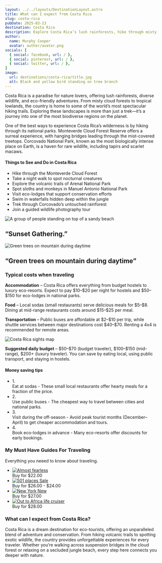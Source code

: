 ```yaml
---
layout: ../../layouts/DestinationLayout.astro
title: What can I expect from Costa Rica
slug: costa-rica
pubDate: 2025-03-13
destination: Costa Rica
description: Explore Costa Rica’s lush rainforests, hike through misty cloud forests, and spot exotic wildlife in national parks. Discover budget tips, must-see trails, and eco-friendly adventures in this tropical paradise!
author:
  name: Murphy Cooper
  avatar: author/avatar.png
socials: [
  { social: facebook, url: / },
  { social: pinterest, url: / },
  { social: twitter, url: / },
]
image:
  url: destinations/costa-rica/title.jpg
  alt: Black and yellow bird standing on tree branch
---
```


<p class="md-paragraph">
  Costa Rica is a paradise for nature lovers, offering lush rainforests, diverse wildlife, and eco-friendly adventures. <span class="md-link">From misty cloud forests</span> to tropical lowlands, the country is home to some of the world’s most spectacular hiking trails. Exploring these landscapes is more than just a trek—it’s a journey into one of the most biodiverse regions on the planet.
</p>
<div class="md-space"></div>

<p class="md-paragraph">
  One of the best ways to experience Costa Rica’s wilderness is by hiking through its national parks. Monteverde Cloud Forest Reserve offers a surreal experience, with hanging bridges leading through the mist-covered treetops. Corcovado National Park, known as the most biologically intense place on Earth, is a haven for rare wildlife, including tapirs and scarlet macaws.
</p>
<div class="md-space-xl"></div>

<h4 class="md-list-title" id="things-to-see">
  Things to See and Do in Costa Rica
</h4>
<div class="md-space-lg"></div>

<ul class="md-list">
  <li class="md-list-item">Hike through the Monteverde Cloud Forest</li>
  <li class="md-list-item">Take a night walk to spot nocturnal creatures</li>
  <li class="md-list-item">Explore the volcanic trails of Arenal National Park</li>
  <li class="md-list-item">Spot sloths and monkeys in Manuel Antonio National Park</li>
  <li class="md-list-item">Visit eco-lodges that support conservation efforts</li>
  <li class="md-list-item">Swim in waterfalls hidden deep within the jungle</li>
  <li class="md-list-item">Trek through Corcovado’s untouched rainforest</li>
  <li class="md-list-item">Join a guided wildlife photography tour</li>
</ul>

<div class="md-images gap-lg">
  <div class="md-image lg">
      <img class="img h-100" src="/destinations/costa-rica/costa-rica-1.jpg" alt="A group of people standing on top of a sandy beach">
      <h2 class="md-img-description">“Sunset Gathering.”</h2>
  </div>
  <div class="md-image lg">
      <img class="img h-100" src="/destinations/costa-rica/costa-rica-2.jpg" alt="Green trees on mountain during daytime">
      <h2 class="md-img-description">“Green trees on mountain during daytime”</h2>
  </div>
</div>

<div class="md-space-md"></div>
<h3 class="ui-post-title" id="typical-costs">Typical costs when traveling</h3>
<div class="md-space-ms"></div>

<p class="md-paragraph"><b class="md-bold">Accommodation</b> – Costa Rica offers everything from budget hostels to luxury eco-resorts. Expect to pay $10–$20 per night for hostels and $50–$150 for eco-lodges in national parks.</p>
<div class="md-space-s"></div>

<p class="md-paragraph"><b class="md-bold">Food</b> – Local sodas (small restaurants) serve delicious meals for $5–$8. Dining at mid-range restaurants costs around $15–$25 per meal.</p>
<div class="md-space-lg"></div>

<p class="md-paragraph"><b class="md-bold">Transportation</b> – Public buses are affordable at $2–$10 per trip, while shuttle services between major destinations cost $40–$70. Renting a 4x4 is recommended for remote areas.</p>
<div class="md-space-xxl"></div>

<div class="md-image-center">
    <img src="/destinations/costa-rica/costa-rica-sights.png" alt="Costa Rica sights map">
</div>
<div class="md-space-xxl"></div>

<div class="md-note">
  <p class="md-paragraph"><b class="md-bold">Suggested daily budget</b> – $50–$70 (budget traveler), $100–$150 (mid-range), $200+ (luxury traveler). You can save by eating local, using public transport, and staying in hostels.</p>
</div>

<div class="md-space-xl"></div>
<h4 class="ui-post-title f-m" id="budget-tips">Money saving tips</h4>
<div class="md-space-ms"></div>

<ul class="ui-post-tips-list">
  <li class="ui-post-tips-item">
    <span class="ui-post-tips-item-number">1.</span>
    <div class="ui-post-tips-item-text"><span class="ui-post-tips-item-text-bold">Eat at sodas -</span> These small local restaurants offer hearty meals for a fraction of the price.</div>
  </li>
  <li class="ui-post-tips-item">
    <span class="ui-post-tips-item-number">2.</span>
    <div class="ui-post-tips-item-text"><span class="ui-post-tips-item-text-bold">Use public buses -</span> The cheapest way to travel between cities and national parks.</div>
  </li>
  <li class="ui-post-tips-item">
    <span class="ui-post-tips-item-number">3.</span>
    <div class="ui-post-tips-item-text"><span class="ui-post-tips-item-text-bold">Visit during the off-season -</span> Avoid peak tourist months (December–April) to get cheaper accommodation and tours.</div>
  </li>
  <li class="ui-post-tips-item">
    <span class="ui-post-tips-item-number">4.</span>
    <div class="ui-post-tips-item-text"><span class="ui-post-tips-item-text-bold">Book eco-lodges in advance -</span> Many eco-resorts offer discounts for early bookings.</div>
  </li>
</ul>
<div class="md-space-lg"></div>

<div class="ui-post-guides" id="related-guides">
    <h3 class="ui-post-title">My Must Have Guides For Traveling</h3>
    <p class="ui-post-guides-subtitle">Everything you neeed to know about traveling.</p>
    <div class="md-space-xl"></div>
    <div class="md-space-xs"></div>
    <ul class="ui-post-guides-list">
      <li class="ui-post-guides-list-item">
        <a class="ui-post-guides-list-item-link" href="/books/almost-fearless">
          <img class="ui-post-guides-list-item-image" src="/books/almost-fearless.png" alt="Almost fearless" />
        </a>
        <div class="ui-post-guides-list-item-sell">
          Buy for
          <span class="ui-post-guides-list-item-price">$22.00</span>
        </div>
      </li>
      <li class="ui-post-guides-list-item">
        <a class="ui-post-guides-list-item-link" href="/books/501-places">
          <img class="ui-post-guides-list-item-image" src="/books/501-places.webp" alt="501 places" />
          <span class="ui-post-guides-list-item-tag">Sale</span>
        </a>
        <div class="ui-post-guides-list-item-sell">
          Buy for
          <span class="ui-post-guides-list-item-price discount">$26.00</span>
          <span class="ui-post-guides-list-item-discount"> - $24.00</span>
        </div>
      </li>
      <li class="ui-post-guides-list-item">
        <a class="ui-post-guides-list-item-link" href="/books/new-york">
          <img class="ui-post-guides-list-item-image" src="/books/new-york.webp" alt="New York" />
          <span class="ui-post-guides-list-item-tag">New</span>
        </a>
        <div class="ui-post-guides-list-item-sell">
          Buy for
          <span class="ui-post-guides-list-item-price">$27.00</span>
        </div>
      </li>
      <li class="ui-post-guides-list-item">
        <a class="ui-post-guides-list-item-link" href="/books/out-to-africa-life-cruiser">
          <img class="ui-post-guides-list-item-image" src="/books/out-to-africa-life-cruiser.webp" alt="Out to Africa life cruiser" />
        </a>
        <div class="ui-post-guides-list-item-sell">
          Buy for
          <span class="ui-post-guides-list-item-price">$28.00</span>
        </div>
      </li>
    </ul>
</div>
<h3 class="ui-post-title" id="related-articles">What can I expect from Costa Rica?</h3>
<div class="md-space"></div>
<p class="md-paragraph">
  Costa Rica is a dream destination for eco-tourists, offering an unparalleled blend of adventure and conservation. <span class="md-text-accent">From hiking volcanic trails</span> to spotting exotic wildlife, the country provides unforgettable experiences for every traveler. Whether you’re walking across suspension bridges in the cloud forest or relaxing on a secluded jungle beach, every step here connects you deeper with nature.
</p>
